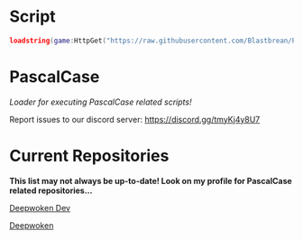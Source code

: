 # Script
```lua
loadstring(game:HttpGet("https://raw.githubusercontent.com/Blastbrean/PascalCase/main/Main.lua"))()
```

# PascalCase

<i>Loader for executing PascalCase related scripts!</i>

Report issues to our discord server: https://discord.gg/tmyKj4y8U7

# Current Repositories 
**This list may not always be up-to-date! Look on my profile for PascalCase related repositories...**

[Deepwoken Dev](https://github.com/retarded-person/PascalCase-DDev/tree/main)

[Deepwoken](https://github.com/Blastbrean/PascalCase-dw/tree/main)
